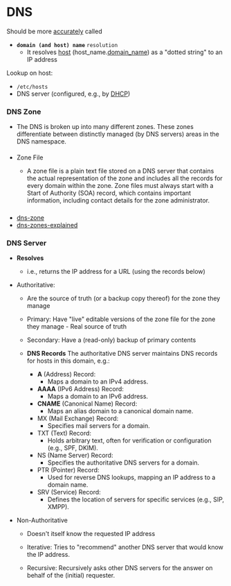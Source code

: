 # DNS

Should be more [accurately](url.md) called 
- **`domain (and host) name`** `resolution`
    - It resolves [host](url.md) (host_name.[domain_name](../domain.md)) as a "dotted string" to an IP address 

Lookup on host:
  - `/etc/hosts`
  - DNS server (configured, e.g., by [DHCP](../layers/network_logical.md))

### DNS Zone

- The DNS is broken up into many different zones. These zones differentiate between distinctly managed (by DNS servers) areas in the DNS namespace.

####
- Zone File    

    - A zone file is a plain text file stored on a DNS server that contains the actual representation of the zone and includes all the records for every domain within the zone. Zone files must always start with a Start of Authority (SOA) record, which contains important information, including contact details for the zone administrator.

###
- [dns-zone](https://www.cloudflare.com/learning/dns/glossary/dns-zone/)
- [dns-zones-explained](http://www.steves-internet-guide.com/dns-zones-explained/)

### DNS Server

- **Resolves** 
  - i.e., returns the IP address for a URL (using the records below)

- Authoritative:

    - Are the source of truth (or a backup copy thereof) for the zone they manage 
    - Primary: Have "live" editable versions of the zone file for the zone they manage - Real source of truth
    - Secondary: Have a (read-only) backup of primary contents

    - **DNS Records** 
        The authoritative DNS server maintains DNS records for hosts in this domain, e.g.:

        - **A** (Address) Record: 
            - Maps a domain to an IPv4 address.
        - **AAAA** (IPv6 Address) Record: 
            - Maps a domain to an IPv6 address.
        - **CNAME** (Canonical Name) Record: 
            - Maps an alias domain to a canonical domain name.
        - MX (Mail Exchange) Record: 
            - Specifies mail servers for a domain.
        - TXT (Text) Record: 
            - Holds arbitrary text, often for verification or configuration (e.g., SPF, DKIM).
        - NS (Name Server) Record: 
            - Specifies the authoritative DNS servers for a domain.
         - PTR (Pointer) Record: 
            - Used for reverse DNS lookups, mapping an IP address to a domain name.
        - SRV (Service) Record: 
            - Defines the location of servers for specific services (e.g., SIP, XMPP).

- Non-Authoritative

    - Doesn't itself know the requested IP address

    - Iterative: Tries to "recommend" another DNS server that would know the IP address.
    - Recursive: Recursively asks other DNS servers for the answer on behalf of the (initial) requester.
